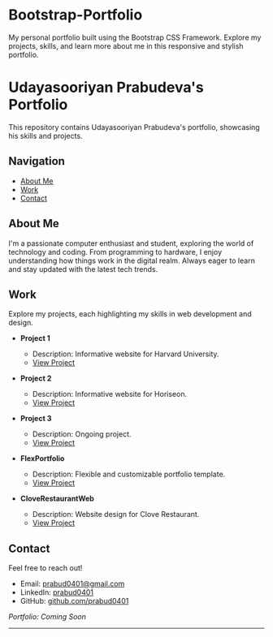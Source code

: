 # Bootstrap-Portfolio
My personal portfolio built using the Bootstrap CSS Framework. Explore my projects, skills, and learn more about me in this responsive and stylish portfolio.

# Udayasooriyan Prabudeva's Portfolio

This repository contains Udayasooriyan Prabudeva's portfolio, showcasing his skills and projects.

## Navigation
- [About Me](#about-me)
- [Work](#work)
- [Contact](#contact)

## About Me
I'm a passionate computer enthusiast and student, exploring the world of technology and coding. From programming to hardware, I enjoy understanding how things work in the digital realm. Always eager to learn and stay updated with the latest tech trends.

## Work
Explore my projects, each highlighting my skills in web development and design.

- **Project 1**
  - Description: Informative website for Harvard University.
  - [View Project](https://prabud0401.github.io/HarvardWeb/)

- **Project 2**
  - Description: Informative website for Horiseon.
  - [View Project](https://example.com/project2)

- **Project 3**
  - Description: Ongoing project.
  - [View Project](https://prabud0401.github.io/03-Stu-Jakes-Eatery/)

- **FlexPortfolio**
  - Description: Flexible and customizable portfolio template.
  - [View Project](https://example.com/flexportfolio)

- **CloveRestaurantWeb**
  - Description: Website design for Clove Restaurant.
  - [View Project](https://prabud0401.github.io/OuterCloveWebApp/)

## Contact
Feel free to reach out!
- Email: prabud0401@gmail.com
- LinkedIn: [prabud0401](https://linkedin.com/in/prabud0401)
- GitHub: [github.com/prabud0401](https://github.com/prabud0401)

*Portfolio: Coming Soon*

---
